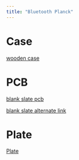 ```yaml
---
title: "Bluetooth Planck"
---
```


# Case

[wooden case](https://datamancer.com/product/datamancer-magnetic-clamshell-planck-hardwood-keyboard-case-rev-6/)

# PCB

[blank slate pcb](https://keycapsss.com/keyboard-parts/pcbs/260/blank-slate-ortholinear-wireless-keyboard-pcb-olkb-planck-case-compatible)

[blank slate alternate link](https://www.littlekeyboards.com/)

# Plate

[Plate](https://drop.com/buy/planck-mechanical-keyboard?defaultSelectionIds=985560)
